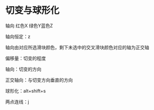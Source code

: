 # 切变与球形化
轴向 红色X 绿色Y蓝色Z

轴向恒定：z

轴向由对应所选滑块颜色，剩下未选中的交叉滑块颜色对应的轴为正交轴

偏移量：切变的程度

轴向：切变的方向

正交轴向：与切变方向垂直的方向

球形化：alt+shift+s

两点连线：j
